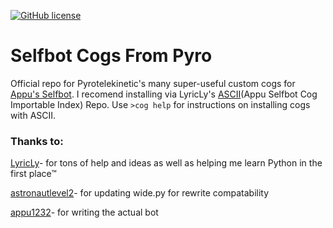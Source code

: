 [![GitHub license](https://img.shields.io/github/license/Pyrotelekinetic/Pyros-Cogs.svg)](https://github.com/Pyrotelekinetic/Pyros-Cogs/blob/master/LICENSE)
# Selfbot Cogs From Pyro
Official repo for Pyrotelekinetic's many super-useful custom cogs for [Appu's Selfbot](https://github.com/appu1232/Discord-Selfbot). I recomend installing via LyricLy's [ASCII](https://github.com/LyricLy/ASCII)\(Appu Selfbot Cog Importable Index) Repo. Use `>cog help` for instructions on installing cogs with ASCII.

### Thanks to:

[LyricLy](https://github.com/LyricLy)- for tons of help and ideas as well as helping me learn Python in the first place™

[astronautlevel2](https://github.com/astronautlevel2)- for updating wide.py for rewrite compatability

[appu1232](https://github.com/appu1232)- for writing the actual bot
